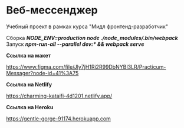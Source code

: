 # Веб-мессенджер

Учебный проект в рамках курса "Мидл фронтенд-разработчик"

Сборка ***NODE_ENV=production node ./node_modules/.bin/webpack*** <br>
Запуск ***npm-run-all --parallel dev:\* && webpack serve***

**Ссылка на макет**

https://www.figma.com/file/Jly7jH1Ri2R99DbNYBI3LR/Practicum-Messager?node-id=41%3A75

**Ссылка на Netlify**

https://charming-kataifi-4d1201.netlify.app/

**Ссылка на Heroku**

https://gentle-gorge-91174.herokuapp.com

